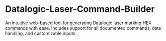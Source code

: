 # Datalogic-Laser-Command-Builder
An intuitive web-based tool for generating Datalogic laser marking HEX commands with ease. Includes support for all documented commands, data handling, and customizable inputs.

